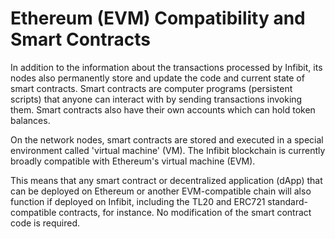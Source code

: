 # Ethereum (EVM) Compatibility and Smart Contracts

In addition to the information about the transactions processed by Infibit, its nodes also permanently store and update the code and current state of smart contracts. Smart contracts are computer programs (persistent scripts) that anyone can interact with by sending transactions invoking them. Smart contracts also have their own accounts which can hold token balances.  

On the network nodes, smart contracts are stored and executed in a special environment called 'virtual machine' (VM). The Infibit blockchain is currently broadly compatible with Ethereum's virtual machine (EVM). 

This means that any smart contract or decentralized application (dApp) that can be deployed on Ethereum or another EVM-compatible chain will also function if deployed on Infibit, including the TL20 and ERC721 standard-compatible contracts, for instance. No modification of the smart contract code is required. 
